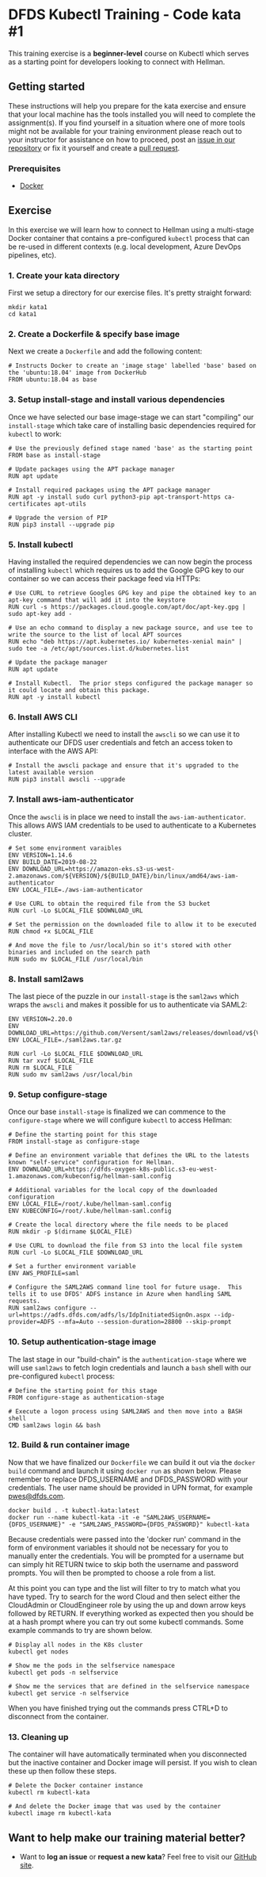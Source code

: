 DFDS Kubectl Training - Code kata #1
======================================

This training exercise is a **beginner-level** course on Kubectl which serves as a starting point for developers looking to connect with Hellman.

## Getting started
These instructions will help you prepare for the kata exercise and ensure that your local machine has the tools installed you will need to complete the assignment(s). If you find yourself in a situation where one of more tools might not be available for your training environment please reach out to your instructor for assistance on how to proceed, post an [issue in our repository](https://github.com/dfds/dojo/issues) or fix it yourself and create a [pull request](https://github.com/dfds/dojo/pulls).

### Prerequisites
* [Docker](https://www.docker.com/products/docker-desktop)

## Exercise
In this exercise we will learn how to connect to Hellman using a multi-stage Docker container that contains a pre-configured `kubectl` process that can be re-used in different contexts (e.g. local development, Azure DevOps pipelines, etc).

### 1. Create your kata directory
First we setup a directory for our exercise files. It's pretty straight forward:

```
mkdir kata1
cd kata1
```

### 2. Create a Dockerfile & specify base image
Next we create a `Dockerfile` and add the following content:

```
# Instructs Docker to create an 'image stage' labelled 'base' based on the 'ubuntu:18.04' image from DockerHub
FROM ubuntu:18.04 as base
```

### 3. Setup install-stage and install various dependencies
Once we have selected our base image-stage we can start "compiling" our `install-stage` which take care of installing basic dependencies required for `kubectl` to work:

```
# Use the previously defined stage named 'base' as the starting point
FROM base as install-stage

# Update packages using the APT package manager
RUN apt update

# Install required packages using the APT package manager
RUN apt -y install sudo curl python3-pip apt-transport-https ca-certificates apt-utils

# Upgrade the version of PIP
RUN pip3 install --upgrade pip
```
### 5. Install kubectl
Having installed the required dependencies we can now begin the process of installing `kubectl` which requires us to add the Google GPG key to our container so we can access their package feed via HTTPs:

```
# Use CURL to retrieve Googles GPG key and pipe the obtained key to an apt-key command that will add it into the keystore
RUN curl -s https://packages.cloud.google.com/apt/doc/apt-key.gpg | sudo apt-key add -

# Use an echo command to display a new package source, and use tee to write the source to the list of local APT sources
RUN echo "deb https://apt.kubernetes.io/ kubernetes-xenial main" | sudo tee -a /etc/apt/sources.list.d/kubernetes.list

# Update the package manager
RUN apt update

# Install Kubectl.  The prior steps configured the package manager so it could locate and obtain this package.
RUN apt -y install kubectl
```
### 6. Install AWS CLI
After installing Kubectl we need to install the `awscli` so we can use it to authenticate our DFDS user credentials and fetch an access token to interface with the AWS API:

```
# Install the awscli package and ensure that it's upgraded to the latest available version
RUN pip3 install awscli --upgrade
```
### 7. Install aws-iam-authenticator
Once the `awscli` is in place we need to install the `aws-iam-authenticator`.  This allows AWS IAM credentials to be used to authenticate to a Kubernetes cluster.
```
# Set some environment varaibles
ENV VERSION=1.14.6
ENV BUILD_DATE=2019-08-22
ENV DOWNLOAD_URL=https://amazon-eks.s3-us-west-2.amazonaws.com/${VERSION}/${BUILD_DATE}/bin/linux/amd64/aws-iam-authenticator
ENV LOCAL_FILE=./aws-iam-authenticator

# Use CURL to obtain the required file from the S3 bucket
RUN curl -Lo $LOCAL_FILE $DOWNLOAD_URL

# Set the permission on the downloaded file to allow it to be executed
RUN chmod +x $LOCAL_FILE

# And move the file to /usr/local/bin so it's stored with other binaries and included on the search path
RUN sudo mv $LOCAL_FILE /usr/local/bin
```

### 8. Install saml2aws
The last piece of the puzzle in our `install-stage` is the `saml2aws` which wraps the `awscli` and makes it possible for us to authenticate via SAML2:

```
ENV VERSION=2.20.0
ENV DOWNLOAD_URL=https://github.com/Versent/saml2aws/releases/download/v${VERSION}/saml2aws_${VERSION}_linux_amd64.tar.gz
ENV LOCAL_FILE=./saml2aws.tar.gz

RUN curl -Lo $LOCAL_FILE $DOWNLOAD_URL
RUN tar xvzf $LOCAL_FILE
RUN rm $LOCAL_FILE
RUN sudo mv saml2aws /usr/local/bin
```

### 9. Setup configure-stage
Once our base `install-stage` is finalized we can commence to the `configure-stage` where we will configure `kubectl` to access Hellman:

```
# Define the starting point for this stage
FROM install-stage as configure-stage

# Define an environment variable that defines the URL to the latests known "self-service" configuration for Hellman.
ENV DOWNLOAD_URL=https://dfds-oxygen-k8s-public.s3-eu-west-1.amazonaws.com/kubeconfig/hellman-saml.config

# Additional variables for the local copy of the downloaded configuration
ENV LOCAL_FILE=/root/.kube/hellman-saml.config
ENV KUBECONFIG=/root/.kube/hellman-saml.config

# Create the local directory where the file needs to be placed
RUN mkdir -p $(dirname $LOCAL_FILE)

# Use CURL to download the file from S3 into the local file system
RUN curl -Lo $LOCAL_FILE $DOWNLOAD_URL

# Set a further environment variable
ENV AWS_PROFILE=saml

# Configure the SAML2AWS command line tool for future usage.  This tells it to use DFDS' ADFS instance in Azure when handling SAML requests.
RUN saml2aws configure --url=https://adfs.dfds.com/adfs/ls/IdpInitiatedSignOn.aspx --idp-provider=ADFS --mfa=Auto --session-duration=28800 --skip-prompt
```
### 10. Setup authentication-stage image
The last stage in our "build-chain" is the `authentication-stage` where we will use `saml2aws` to fetch login credentials and launch a `bash` shell with our pre-configured `kubectl` process:

```
# Define the starting point for this stage
FROM configure-stage as authentication-stage

# Execute a logon process using SAML2AWS and then move into a BASH shell
CMD saml2aws login && bash
```
### 12. Build & run container image
Now that we have finalized our `Dockerfile` we can build it out via the `docker build` command and launch it using `docker run` as shown below.  Please remember to replace DFDS_USERNAME and DFDS_PASSWORD with your credentials.  The user name should be provided in UPN format, for example pwes@dfds.com.

```
docker build . -t kubectl-kata:latest
docker run --name kubectl-kata -it -e "SAML2AWS_USERNAME={DFDS_USERNAME}" -e "SAML2AWS_PASSWORD={DFDS_PASSWORD}" kubectl-kata
```

Because credentials were passed into the 'docker run' command in the form of environment variables it should not be necessary for you to manually enter the credentials.  You will be prompted for a username but can simply hit RETURN twice to skip both the username and password prompts.  You will then be prompted to choose a role from a list.

At this point you can type and the list will filter to try to match what you have typed.  Try to search for the word Cloud and then select either the CloudAdmin or CloudEngineer role by using the up and down arrow keys followed by RETURN.  If everything worked as expected then you should be at a hash prompt where you can try out some kubectl commands.  Some example commands to try are shown below.

```
# Display all nodes in the K8s cluster
kubectl get nodes

# Show me the pods in the selfservice namespace
kubectl get pods -n selfservice

# Show me the services that are defined in the selfservice namespace
kubectl get service -n selfservice
```

When you have finished trying out the commands press CTRL+D to disconnect from the container.
### 13. Cleaning up
The container will have automatically terminated when you disconnected but the inactive container and Docker image will persist.  If you wish to clean these up then follow these steps.

```
# Delete the Docker container instance
kubectl rm kubectl-kata

# And delete the Docker image that was used by the container
kubectl image rm kubectl-kata
```
## Want to help make our training material better?
 * Want to **log an issue** or **request a new kata**? Feel free to visit our [GitHub site](https://github.com/dfds/dojo/issues).
